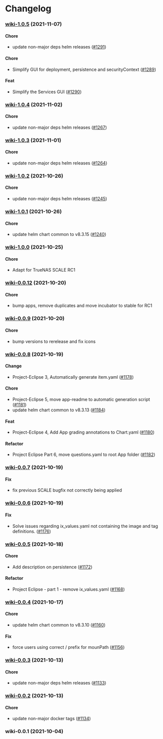 # Changelog<br>


<a name="wiki-1.0.5"></a>
### [wiki-1.0.5](https://github.com/truecharts/apps/compare/wiki-1.0.4...wiki-1.0.5) (2021-11-07)

#### Chore

* update non-major deps helm releases ([#1291](https://github.com/truecharts/apps/issues/1291))

#### Chore

* Simplify GUI for deployment, persistence and securityContext ([#1289](https://github.com/truecharts/apps/issues/1289))

#### Feat

* Simplify the Services GUI ([#1290](https://github.com/truecharts/apps/issues/1290))



<a name="wiki-1.0.4"></a>
### [wiki-1.0.4](https://github.com/truecharts/apps/compare/wiki-1.0.3...wiki-1.0.4) (2021-11-02)

#### Chore

* update non-major deps helm releases ([#1267](https://github.com/truecharts/apps/issues/1267))



<a name="wiki-1.0.3"></a>
### [wiki-1.0.3](https://github.com/truecharts/apps/compare/wikijs-3.0.3...wiki-1.0.3) (2021-11-01)

#### Chore

* update non-major deps helm releases ([#1264](https://github.com/truecharts/apps/issues/1264))



<a name="wiki-1.0.2"></a>
### [wiki-1.0.2](https://github.com/truecharts/apps/compare/wiki-1.0.1...wiki-1.0.2) (2021-10-26)

#### Chore

* update non-major deps helm releases ([#1245](https://github.com/truecharts/apps/issues/1245))



<a name="wiki-1.0.1"></a>
### [wiki-1.0.1](https://github.com/truecharts/apps/compare/wikijs-3.0.0...wiki-1.0.1) (2021-10-26)

#### Chore

* update helm chart common to v8.3.15 ([#1240](https://github.com/truecharts/apps/issues/1240))



<a name="wiki-1.0.0"></a>
### [wiki-1.0.0](https://github.com/truecharts/apps/compare/wiki-0.0.12...wiki-1.0.0) (2021-10-25)

#### Chore

* Adapt for TrueNAS SCALE RC1



<a name="wiki-0.0.12"></a>
### [wiki-0.0.12](https://github.com/truecharts/apps/compare/wikijs-1.0.0...wiki-0.0.12) (2021-10-20)

#### Chore

* bump apps, remove duplicates and move incubator to stable for RC1



<a name="wiki-0.0.9"></a>
### [wiki-0.0.9](https://github.com/truecharts/apps/compare/wikijs-0.0.3...wiki-0.0.9) (2021-10-20)

#### Chore

* bump versions to rerelease and fix icons



<a name="wiki-0.0.8"></a>
### [wiki-0.0.8](https://github.com/truecharts/apps/compare/wikijs-0.0.2...wiki-0.0.8) (2021-10-19)

#### Change

* Project-Eclipse 3, Automatically generate item.yaml ([#1178](https://github.com/truecharts/apps/issues/1178))

#### Chore

* Project-Eclipse 5, move app-readme to automatic generation script ([#1181](https://github.com/truecharts/apps/issues/1181))
* update helm chart common to v8.3.13 ([#1184](https://github.com/truecharts/apps/issues/1184))

#### Feat

* Project-Eclipse 4, Add App grading annotations to Chart.yaml ([#1180](https://github.com/truecharts/apps/issues/1180))

#### Refactor

* Project Eclipse Part 6, move questions.yaml to root App folder ([#1182](https://github.com/truecharts/apps/issues/1182))



<a name="wiki-0.0.7"></a>
### [wiki-0.0.7](https://github.com/truecharts/apps/compare/wiki-0.0.6...wiki-0.0.7) (2021-10-19)

#### Fix

* fix previous SCALE bugfix not correctly being applied



<a name="wiki-0.0.6"></a>
### [wiki-0.0.6](https://github.com/truecharts/apps/compare/wiki-0.0.5...wiki-0.0.6) (2021-10-19)

#### Fix

* Solve issues regarding ix_values.yaml not containing the image and tag definitions. ([#1176](https://github.com/truecharts/apps/issues/1176))



<a name="wiki-0.0.5"></a>
### [wiki-0.0.5](https://github.com/truecharts/apps/compare/wiki-0.0.4...wiki-0.0.5) (2021-10-18)

#### Chore

* Add description on persistence ([#1172](https://github.com/truecharts/apps/issues/1172))

#### Refactor

* Project Eclipse - part 1 - remove ix_values.yaml ([#1168](https://github.com/truecharts/apps/issues/1168))



<a name="wiki-0.0.4"></a>
### [wiki-0.0.4](https://github.com/truecharts/apps/compare/wiki-0.0.3...wiki-0.0.4) (2021-10-17)

#### Chore

* update helm chart common to v8.3.10 ([#1160](https://github.com/truecharts/apps/issues/1160))

#### Fix

* force users using correct / prefix for mounPath ([#1156](https://github.com/truecharts/apps/issues/1156))



<a name="wiki-0.0.3"></a>
### [wiki-0.0.3](https://github.com/truecharts/apps/compare/wiki-0.0.2...wiki-0.0.3) (2021-10-13)

#### Chore

* update non-major deps helm releases ([#1133](https://github.com/truecharts/apps/issues/1133))



<a name="wiki-0.0.2"></a>
### [wiki-0.0.2](https://github.com/truecharts/apps/compare/wiki-0.0.1...wiki-0.0.2) (2021-10-13)

#### Chore

* update non-major docker tags ([#1134](https://github.com/truecharts/apps/issues/1134))



<a name="wiki-0.0.1"></a>
### wiki-0.0.1 (2021-10-04)

